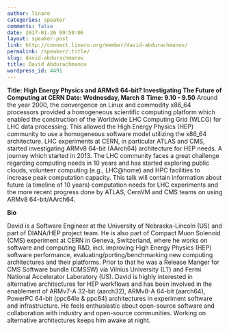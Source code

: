 ```yaml
---
author: linaro
categories: speaker
comments: false
date: 2017-01-26 09:59:06
layout: speaker-post
link: http://connect.linaro.org/member/david-abdurachmanov/
permalink: /speaker/:title/
slug: david-abdurachmanov
title: David Abdurachmanov
wordpress_id: 4491
---
```


**Title: High Energy Physics and ARMv8 64-bit? Investigating The Future of Computing at CERN**
**Date: Wednesday, March 8**
**Time: 9.10 - 9.50**
Around the year 2000, the convergence on Linux and commodity x86_64 processors provided a homogeneous scientific computing platform which enabled the construction of the Worldwide LHC Computing Grid (WLCG) for LHC data processing. This allowed the High Energy Physics (HEP) community to use a homogeneous software model utilizing the x86_64 architecture. LHC experiments at CERN, in particular ATLAS and CMS, started investigating ARMv8 64-bit (AArch64) architecture for HEP needs. A journey which started in 2013. The LHC community faces a great challenge regarding computing needs in 10 years and has started exploring public clouds, volunteer computing (e.g., LHC@home) and HPC facilities to increase peak computation capacity. This talk will contain information about future (a timeline of 10 years) computation needs for LHC experiments and the more recent progress done by ATLAS, CernVM and CMS teams on using ARMv8 64-bit/AArch64.



**Bio**

David is a Software Engineer at the University of Nebraska-Lincoln (US) and part of DIANA/HEP project team. He is also part of Compact Muon Solenoid (CMS) experiment at CERN in Geneva, Switzerland, where he works on software and computing R&D, incl. improving High Energy Physics (HEP) software performance, evaluating/porting/benchmarking new computing architectures and their platforms. Prior to that he was a Release Manger for CMS Software bundle (CMSSW) via Vilnius University (LT) and Fermi National Accelerator Laboratory (US). David is highly interested in alternative architectures for HEP workflows and has been involved in the enablement of ARMv7-A 32-bit (aarch32), ARMv8-A 64-bit (aarch64), PowerPC 64-bit (ppc64le & ppc64) architectures in experiment software and infrastructure. He feels enthusiastic about open-source software and collaboration with industry and open-source communities. Working on alternative architectures keeps him awake at night.